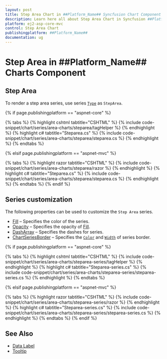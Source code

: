 ```yaml
---
layout: post
title: Step Area Chart in ##Platform_Name## Syncfusion Chart Component
description: Learn here all about Step Area Chart in Syncfusion ##Platform_Name## Chart component of Syncfusion Essential JS 2 and more.
platform: ej2-asp-core-mvc
control: Step Area Chart
publishingplatform: ##Platform_Name##
documentation: ug
---
```



# Step Area in ##Platform_Name## Charts Component

## Step Area

To render a step area series, use series [`Type`](https://help.syncfusion.com/cr/aspnetmvc-js2/Syncfusion.EJ2.Charts.ChartSeries.html#Syncfusion_EJ2_Charts_ChartSeries_Type) as `StepArea`.

{% if page.publishingplatform == "aspnet-core" %}

{% tabs %}
{% highlight cshtml tabtitle="CSHTML" %}
{% include code-snippet/chart/series/area-charts/steparea/tagHelper %}
{% endhighlight %}
{% highlight c# tabtitle="Steparea.cs" %}
{% include code-snippet/chart/series/area-charts/steparea/steparea.cs %}
{% endhighlight %}
{% endtabs %}

{% elsif page.publishingplatform == "aspnet-mvc" %}

{% tabs %}
{% highlight razor tabtitle="CSHTML" %}
{% include code-snippet/chart/series/area-charts/steparea/razor %}
{% endhighlight %}
{% highlight c# tabtitle="Steparea.cs" %}
{% include code-snippet/chart/series/area-charts/steparea/steparea.cs %}
{% endhighlight %}
{% endtabs %}
{% endif %}



## Series customization

The following properties can be used to customize the `Step Area` series.

* [Fill](https://help.syncfusion.com/cr/aspnetmvc-js2/Syncfusion.EJ2.Charts.ChartSeries.html#Syncfusion_EJ2_Charts_ChartSeries_Fill) – Specifies the color of the series.
* [Opacity](https://help.syncfusion.com/cr/aspnetmvc-js2/Syncfusion.EJ2.Charts.ChartSeries.html#Syncfusion_EJ2_Charts_ChartSeries_Opacity) – Specifies the opacity of [Fill](https://help.syncfusion.com/cr/aspnetmvc-js2/Syncfusion.EJ2.Charts.ChartSeries.html#Syncfusion_EJ2_Charts_ChartSeries_Fill).
* [DashArray](https://help.syncfusion.com/cr/aspnetmvc-js2/Syncfusion.EJ2.Charts.ChartSeries.html#Syncfusion_EJ2_Charts_ChartSeries_DashArray) – Specifies the dashes for series.
* [ChartSeriesBorder](https://help.syncfusion.com/cr/aspnetmvc-js2/Syncfusion.EJ2.Charts.ChartSeries.html#Syncfusion_EJ2_Charts_ChartSeries_Border) – Specifies the [`Color`](https://help.syncfusion.com/cr/aspnetmvc-js2/Syncfusion.EJ2.Charts.ChartBorder.html#Syncfusion_EJ2_Charts_ChartBorder_Color) and [`Width`](https://help.syncfusion.com/cr/aspnetmvc-js2/Syncfusion.EJ2.Charts.ChartBorder.html#Syncfusion_EJ2_Charts_ChartBorder_Width) of series border.

{% if page.publishingplatform == "aspnet-core" %}

{% tabs %}
{% highlight cshtml tabtitle="CSHTML" %}
{% include code-snippet/chart/series/area-charts/steparea-series/tagHelper %}
{% endhighlight %}
{% highlight c# tabtitle="Steparea-series.cs" %}
{% include code-snippet/chart/series/area-charts/steparea-series/steparea-series.cs %}
{% endhighlight %}
{% endtabs %}

{% elsif page.publishingplatform == "aspnet-mvc" %}

{% tabs %}
{% highlight razor tabtitle="CSHTML" %}
{% include code-snippet/chart/series/area-charts/steparea-series/razor %}
{% endhighlight %}
{% highlight c# tabtitle="Steparea-series.cs" %}
{% include code-snippet/chart/series/area-charts/steparea-series/steparea-series.cs %}
{% endhighlight %}
{% endtabs %}
{% endif %}



## See Also

* [Data Label](https://help.syncfusion.com/cr/aspnetmvc-js2/Syncfusion.EJ2.Charts.ChartDataLabelSettings.html)
* [Tooltip](https://help.syncfusion.com/cr/aspnetmvc-js2/Syncfusion.EJ2.Charts.ChartTooltipSettings.html)